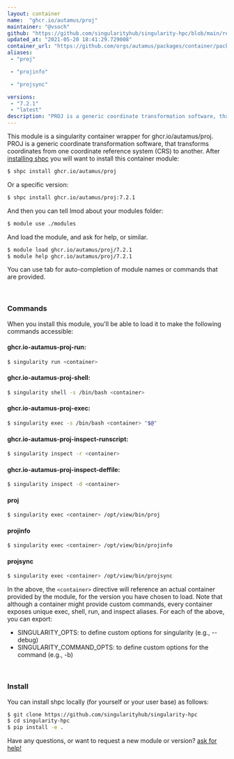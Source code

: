 ```yaml
---
layout: container
name:  "ghcr.io/autamus/proj"
maintainer: "@vsoch"
github: "https://github.com/singularityhub/singularity-hpc/blob/main/registry/ghcr.io/autamus/proj/container.yaml"
updated_at: "2021-05-20 18:41:29.729008"
container_url: "https://github.com/orgs/autamus/packages/container/package/proj"
aliases:
 - "proj"

 - "projinfo"

 - "projsync"

versions:
 - "7.2.1"
 - "latest"
description: "PROJ is a generic coordinate transformation software, that transforms coordinates from one coordinate reference system (CRS) to another."
---
```


This module is a singularity container wrapper for ghcr.io/autamus/proj.
PROJ is a generic coordinate transformation software, that transforms coordinates from one coordinate reference system (CRS) to another.
After [installing shpc](#install) you will want to install this container module:

```bash
$ shpc install ghcr.io/autamus/proj
```

Or a specific version:

```bash
$ shpc install ghcr.io/autamus/proj:7.2.1
```

And then you can tell lmod about your modules folder:

```bash
$ module use ./modules
```

And load the module, and ask for help, or similar.

```bash
$ module load ghcr.io/autamus/proj/7.2.1
$ module help ghcr.io/autamus/proj/7.2.1
```

You can use tab for auto-completion of module names or commands that are provided.

<br>

### Commands

When you install this module, you'll be able to load it to make the following commands accessible:

#### ghcr.io-autamus-proj-run:

```bash
$ singularity run <container>
```

#### ghcr.io-autamus-proj-shell:

```bash
$ singularity shell -s /bin/bash <container>
```

#### ghcr.io-autamus-proj-exec:

```bash
$ singularity exec -s /bin/bash <container> "$@"
```

#### ghcr.io-autamus-proj-inspect-runscript:

```bash
$ singularity inspect -r <container>
```

#### ghcr.io-autamus-proj-inspect-deffile:

```bash
$ singularity inspect -d <container>
```


#### proj
       
```bash
$ singularity exec <container> /opt/view/bin/proj
```


#### projinfo
       
```bash
$ singularity exec <container> /opt/view/bin/projinfo
```


#### projsync
       
```bash
$ singularity exec <container> /opt/view/bin/projsync
```



In the above, the `<container>` directive will reference an actual container provided
by the module, for the version you have chosen to load. Note that although a container
might provide custom commands, every container exposes unique exec, shell, run, and
inspect aliases. For each of the above, you can export:

 - SINGULARITY_OPTS: to define custom options for singularity (e.g., --debug)
 - SINGULARITY_COMMAND_OPTS: to define custom options for the command (e.g., -b)

<br>
  
### Install

You can install shpc locally (for yourself or your user base) as follows:

```bash
$ git clone https://github.com/singularityhub/singularity-hpc
$ cd singularity-hpc
$ pip install -e .
```

Have any questions, or want to request a new module or version? [ask for help!](https://github.com/singularityhub/singularity-hpc/issues)